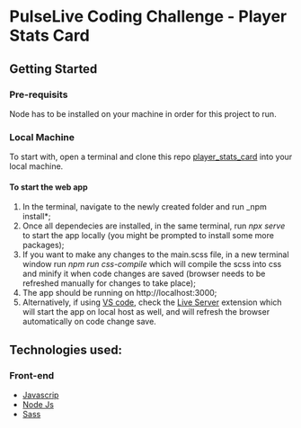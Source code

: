 # PulseLive Coding Challenge - Player Stats Card

## Getting Started

### Pre-requisits

Node has to be installed on your machine in order for this project to run.

### Local Machine

To start with, open a terminal and clone this repo [player_stats_card](https://github.com/Gabriel-Kiss/player_stats_card.git) into your local machine.

#### To start the web app

1. In the terminal, navigate to the newly created folder and run \_npm install\*;
2. Once all dependecies are installed, in the same terminal, run _npx serve_ to start the app locally (you might be prompted to install some more packages);
3. If you want to make any changes to the main.scss file, in a new terminal window run _npm run css-compile_ which will compile the scss into css and minify it when code changes are saved (browser needs to be refreshed manually for changes to take place);
4. The app should be running on http://localhost:3000;
5. Alternatively, if using [VS code](https://code.visualstudio.com/), check the [Live Server](https://marketplace.visualstudio.com/items?itemName=ritwickdey.LiveServer) extension which will start the app on local host as well, and will refresh the browser automatically on code change save.

## Technologies used:

### Front-end

- [Javascrip](https://www.javascript.com/)
- [Node Js](https://nodejs.org/en/)
- [Sass](https://sass-lang.com/)
